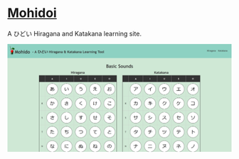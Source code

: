 # [Mohidoi](https://mohidoi.com/)
A ひどい Hiragana and Katakana learning site.

[![Example Image](./repo/example.png)](https://mohidoi.com/)
